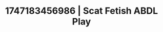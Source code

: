 ---
categories:
- Immersive passion
- Shibari art
- Deep intimacy
- Soft bondage
- Titty fuck
image: /assets/images/1747183456986.jpg
layout: post
seo:
  description: Featured content with artistic Scat Fetish, ABDL Play. HD images available.
  keywords: Scat Fetish, ABDL Play
  og_image: /assets/images/1747183456986.jpg
  schema_type: VisualArtwork
tags:
- '#1747183456986'
- Scat Fetish
- ABDL Play
title: 1747183456986 | Scat Fetish ABDL Play
---